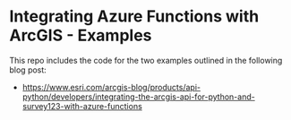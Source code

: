 # Integrating Azure Functions with ArcGIS - Examples

This repo includes the code for the two examples outlined in the following blog post:

- https://www.esri.com/arcgis-blog/products/api-python/developers/integrating-the-arcgis-api-for-python-and-survey123-with-azure-functions
